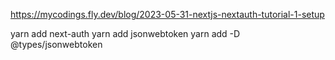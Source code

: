 https://mycodings.fly.dev/blog/2023-05-31-nextjs-nextauth-tutorial-1-setup

yarn add next-auth
yarn add jsonwebtoken
yarn add -D @types/jsonwebtoken
